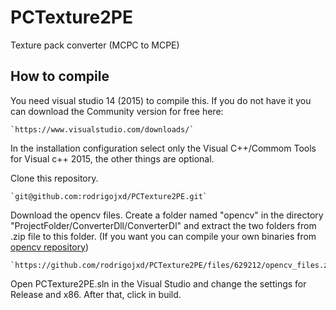 # PCTexture2PE
Texture pack converter (MCPC to MCPE)

## How to compile

You need visual studio 14 (2015) to compile this. If you do not have it you can download the Community version for free here:
	
	`https://www.visualstudio.com/downloads/`

In the installation configuration select only the Visual C++/Commom Tools for Visual c++ 2015, the other things are optional.

Clone this repository.
	
	`git@github.com:rodrigojxd/PCTexture2PE.git`
	
Download the opencv files. Create a folder named "opencv" in the directory "ProjectFolder/ConverterDll/ConverterDl" and extract the two folders from .zip file to this folder.
(If you want you can compile your own binaries from [opencv repository](https://github.com/opencv/opencv))
	
	`https://github.com/rodrigojxd/PCTexture2PE/files/629212/opencv_files.zip`

Open PCTexture2PE.sln in the Visual Studio and change the settings for Release and x86. After that, click in build.